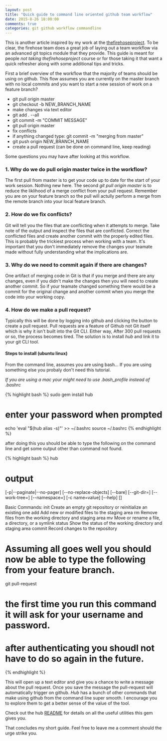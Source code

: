 ```yaml
---
layout: post
title: "Quick guide to command line oriented github team workflow"
date: 2015-8-26 18:00:00
comments: true
categories: git github workflow commandline
---
```


This is another article inspired by my work at the [thefirehoseproject](http://www.thefirehoseproject.com/).  To be clear, the firehose team does a great job of laying out a team workflow via an advanced git topics module that they provide.  This guide is meant for people *not taking thefirehoseproject* course or for those taking it that want a quick refresher along with some additional tips and tricks.

First a brief overview of the workflow that the majority of teams should be using on github.  This flow assumes you are currently on the master branch with no local commits and you want to start a new session of work on a feature branch?

- git pull origin master
- git checkout -b NEW_BRANCH_NAME
- make changes via text editor
- git add . --all
- git commit -m "COMMIT MESSAGE"
- git pull origin master
- fix conflicts
- if anything changed type: git commit -m "merging from master"
- git push origin NEW_BRANCH_NAME
- create a pull request (can be done on command line, keep reading)

Some questions you may have after looking at this workflow.

### 1. Why do we do pull origin master twice in the workflow?

The first pull from master is to get your code up to date for the start of your work session.  Nothing new here.  The second *git pull origin master* is to reduce the liklihood of a merge conflict from your pull request.  Remember you are on your feature branch so the pull will actully perform a merge from the remote branch into your local feature branch.

### 2. How do we fix conflicts?

Git will tell you the files that are conflicting when it attempts to merge.  Take note of the output and inspect the files that are conflicted.  Correct the conflicted files and create another commit with the properly edited files.  This is probably the trickiest process when working with a team.  It's important that you don't immediately remove the changes your teamate made without fully understanding what the implications are.

### 3. Why do we need to commit again if there are changes?

One artifact of merging code in Git is that if you merge and there are any changes, even if you didn't make the changes then you will need to create another commit.  So if your teamate changed something there would be a commit for the original change and another commit when you merge the code into your working copy.

### 4. How do we make a pull request?

Typically this will be done by logging into github and clicking the button to create a pull request.  Pull requests are a feature of Github not Git itself which is why it isn't built into the Git CLI.  Either way, After 300 pull requests or so, the process becomes tired.  The solution is to install *hub* and link it to your git CLI tool.


#### Steps to install (ubuntu linux)

From the command line, assumes you are using bash... If you are using something else you probaly don't need this tutorial.  

*If you are using a mac your might need to use .bash_profile instead of .bashrc*

{% highlight bash %}
sudo gem install hub
# enter your password when prompted
echo 'eval "$(hub alias -s)"' >> ~/.bashrc
source ~/.bashrc
{% endhighlight %}

after doing this you should be able to type the following on the command line and get some output other than command not found.

{% highlight bash %}
hub 

# output
[-p|--paginate|--no-pager] [--no-replace-objects] [--bare]
[--git-dir=<path>] [--work-tree=<path>] [--namespace=<name>]
[-c name=value] [--help]
<command> [<args>]

Basic Commands:
   init       Create an empty git repository or reinitialize an existing one
   add        Add new or modified files to the staging area
   rm         Remove files from the working directory and staging area
   mv         Move or rename a file, a directory, or a symlink
   status     Show the status of the working directory and staging area
   commit     Record changes to the repository


# Assuming all goes well you should now be able to type the following from your feature branch.

git pull-request

# the first time you run this command it will ask for your username and password.
# after authenticating you shoudl not have to do so again in the future.

{% endhighlight %}

This will open up a text editor and give you a chance to write a message about the pull request. Once you save the message the pull-request will automatically trigger on github.  *Hub* has a bunch of other commands that make using github from the command line super smooth.  I encourage you to explore them to get a better sense of the value of the tool.

Check out the hub [README](https://github.com/github/hub) for details on all the useful utilities this gem gives you.

That concludes my short guide.  Feel free to leave me a comment should the urge strike you.

